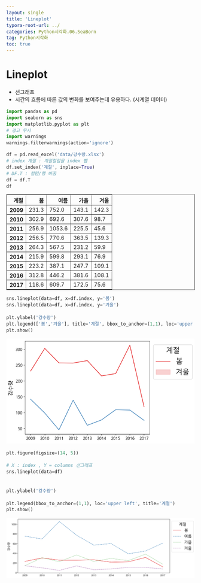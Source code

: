 ```yaml
---
layout: single
title: 'Lineplot'
typora-root-url: ../
categories: Python시각화.06.SeaBorn
tag: Python시각화
toc: true
---
```



# Lineplot
- 선그래프
- 시간의 흐름에 따른 값의 변화를 보여주는데 유용하다. (시계열 데이터)



```python
import pandas as pd
import seaborn as sns
import matplotlib.pyplot as plt
# 경고 무시
import warnings
warnings.filterwarnings(action='ignore')
```




```python
df = pd.read_excel('data/강수량.xlsx')
# index 계절 : 계절컬럼을 index 뺌
df.set_index('계절', inplace=True)
# DF.T : 컬럼/행 바꿈
df = df.T
df
```




<div>
<style scoped>
    .dataframe tbody tr th:only-of-type {
        vertical-align: middle;
    }

    .dataframe tbody tr th {
        vertical-align: top;
    }
    
    .dataframe thead th {
        text-align: right;
    }
</style>
<table border="1" class="dataframe">
  <thead>
    <tr style="text-align: right;">
      <th>계절</th>
      <th>봄</th>
      <th>여름</th>
      <th>가을</th>
      <th>겨울</th>
    </tr>
  </thead>
  <tbody>
    <tr>
      <th>2009</th>
      <td>231.3</td>
      <td>752.0</td>
      <td>143.1</td>
      <td>142.3</td>
    </tr>
    <tr>
      <th>2010</th>
      <td>302.9</td>
      <td>692.6</td>
      <td>307.6</td>
      <td>98.7</td>
    </tr>
    <tr>
      <th>2011</th>
      <td>256.9</td>
      <td>1053.6</td>
      <td>225.5</td>
      <td>45.6</td>
    </tr>
    <tr>
      <th>2012</th>
      <td>256.5</td>
      <td>770.6</td>
      <td>363.5</td>
      <td>139.3</td>
    </tr>
    <tr>
      <th>2013</th>
      <td>264.3</td>
      <td>567.5</td>
      <td>231.2</td>
      <td>59.9</td>
    </tr>
    <tr>
      <th>2014</th>
      <td>215.9</td>
      <td>599.8</td>
      <td>293.1</td>
      <td>76.9</td>
    </tr>
    <tr>
      <th>2015</th>
      <td>223.2</td>
      <td>387.1</td>
      <td>247.7</td>
      <td>109.1</td>
    </tr>
    <tr>
      <th>2016</th>
      <td>312.8</td>
      <td>446.2</td>
      <td>381.6</td>
      <td>108.1</td>
    </tr>
    <tr>
      <th>2017</th>
      <td>118.6</td>
      <td>609.7</td>
      <td>172.5</td>
      <td>75.6</td>
    </tr>
  </tbody>
</table>
</div>




```python
sns.lineplot(data=df, x=df.index, y='봄')
sns.lineplot(data=df, x=df.index, y='겨울')

plt.ylabel('강수량')
plt.legend(['봄','겨울'], title='계절', bbox_to_anchor=(1,1), loc='upper left')
plt.show()
```


![png](/../../images/2023-10-12-00.SeaBorn/output_50_0.png)
    



```python
plt.figure(figsize=(14, 5))

# X : index , Y = columns 선그래프
sns.lineplot(data=df)


plt.ylabel('강수량')

plt.legend(bbox_to_anchor=(1,1), loc='upper left', title='계절')
plt.show()
```


![png](/../../images/2023-10-12-00.SeaBorn/output_51_0.png)
    

